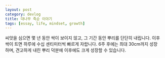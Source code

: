 ```yaml
---
layout: post
category: devlog
title: 대나무 죽순 이야기
tags: [essay, life, mindset, growth]
---
```


씨앗을 심으면 몇 년 동안 싹이 보이지 않고, 그 기간 동안 뿌리를 단단히 내립니다. 이후 싹이 트면 하루에 수십 센티미터씩 빠르게 자랍니다. 6주 후에는 최대 30cm까지 성장하며, 견고하게 내린 뿌리 덕분에 이후에도 크게 성장할 수 있습니다.
